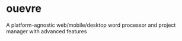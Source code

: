 # ouevre
A platform-agnostic web/mobile/desktop word processor and project manager with advanced features

